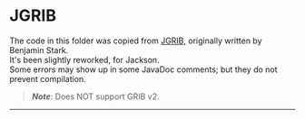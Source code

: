 # JGRIB
The code in this folder was copied from [JGRIB](https://jgrib.sourceforge.net/), originally written by Benjamin Stark.  
It's been slightly reworked, for Jackson.  
Some errors may show up in some JavaDoc comments; but they do not prevent compilation.

> _**Note**_: Does NOT support GRIB v2.

---
